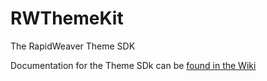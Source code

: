 # RWThemeKit
The RapidWeaver Theme SDK

Documentation for the Theme SDk can be [found in the Wiki](https://github.com/realmacsoftware/RWThemeKit/wiki)
